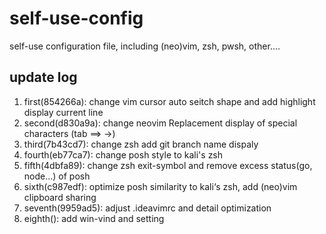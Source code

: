 # self-use-config

self-use configuration file, including (neo)vim, zsh, pwsh, other....

## update log

1. first(854266a): change vim cursor auto seitch shape and add highlight display current line
2. second(d830a9a): change neovim Replacement display of special characters (tab ==> ->)
3. third(7b43cd7): change zsh add git branch name dispaly
4. fourth(eb77ca7): change posh style to kali's zsh
5. fifth(4dbfa89): change zsh exit-symbol and remove excess status(go, node...) of posh
6. sixth(c987edf): optimize posh similarity to kali‘s zsh, add (neo)vim clipboard sharing
7. seventh(9959ad5): adjust .ideavimrc and detail optimization
8. eighth(): add win-vind and setting
